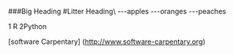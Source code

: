 ###Big Heading
#Litter Heading\\
---apples
---oranges
---peaches

1 R
2Python

[software Carpentary] (http://www.software-carpentary.org)
